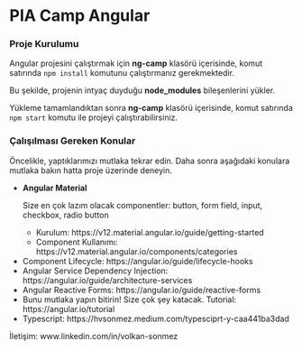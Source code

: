 <h1>PIA Camp Angular</h1>
<h3>Proje Kurulumu</h3>
<p>Angular projesini çalıştırmak için <b>ng-camp</b> klasörü içerisinde, komut satırında <code>npm install</code> komutunu çalıştırmanız gerekmektedir.</p>
<p>Bu şekilde, projenin intyaç duyduğu <b>node_modules</b> bileşenlerini yükler.</p>
<p>Yükleme tamamlandıktan sonra <b>ng-camp</b> klasörü içerisinde, komut satırında <code>npm start</code> komutu ile projeyi çalıştırabilirsiniz.</p>

<h3>Çalışılması Gereken Konular</h3>
<p>Öncelikle, yaptıklarımızı mutlaka tekrar edin. Daha sonra aşağıdaki konulara mutlaka bakın hatta proje üzerinde deneyin.</p> 
<ul>
  <li>
    <b>Angular Material</b>
    <p>Size en çok lazım olacak componentler: button, form field, input, checkbox, radio button</p>
    <ul>
      <li>Kurulum: https://v12.material.angular.io/guide/getting-started</li>
      <li>Component Kullanımı: https://v12.material.angular.io/components/categories</li>
    </ul>
  </li>
  <li>Component Lifecycle: https://angular.io/guide/lifecycle-hooks</li>
  <li>Angular Service Dependency Injection: https://angular.io/guide/architecture-services</li>
  <li>Angular Reactive Forms: https://angular.io/guide/reactive-forms</li>
  <li>Bunu mutlaka yapın bitirin! Size çok şey katacak. Tutorial: https://angular.io/tutorial</li>
  <li>Typescript: https://hvsonmez.medium.com/typesciprt-y-caa441ba3dad</li>
</ul>

<p>İletişim: www.linkedin.com/in/volkan-sonmez</p>
